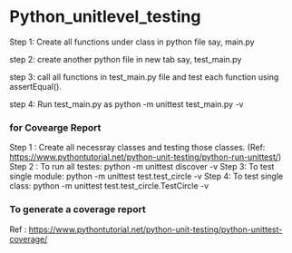 # Python_unitlevel_testing

Step 1: Create all functions under class in python file say, main.py



step 2: create another python file in new tab say, test_main.py 



step 3: call all functions in test_main.py file and test each function using assertEqual().


step 4: Run test_main.py as python -m unittest test_main.py -v 


### for Covearge Report

Step 1 : Create all necessray classes and testing those classes.
(Ref: https://www.pythontutorial.net/python-unit-testing/python-run-unittest/)
Step 2 : To run all testes:
  python -m unittest discover -v
Step 3: To test single module:
python -m unittest test.test_circle -v
Step 4: To test single class:
python -m unittest test.test_circle.TestCircle -v


### To generate a coverage report

Ref : https://www.pythontutorial.net/python-unit-testing/python-unittest-coverage/